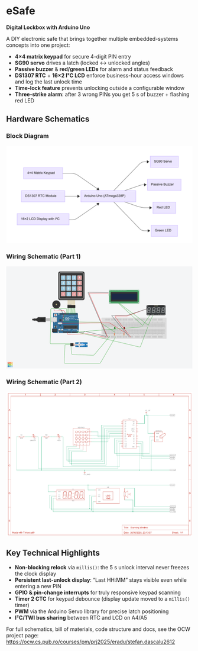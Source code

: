 # eSafe  
**Digital Lockbox with Arduino Uno**

A DIY electronic safe that brings together multiple embedded-systems concepts into one project:

- **4×4 matrix keypad** for secure 4-digit PIN entry  
- **SG90 servo** drives a latch (locked ↔ unlocked angles)  
- **Passive buzzer** & **red/green LEDs** for alarm and status feedback  
- **DS1307 RTC** + **16×2 I²C LCD** enforce business-hour access windows and log the last unlock time  
- **Time-lock feature** prevents unlocking outside a configurable window  
- **Three-strike alarm**: after 3 wrong PINs you get 5 s of buzzer + flashing red LED  

## Hardware Schematics

### Block Diagram
![Block Diagram](hardware/schema77.png)

### Wiring Schematic (Part 1)
![Wiring Schematic 1](hardware/schema33.png)

### Wiring Schematic (Part 2)
![Wiring Schematic 2](hardware/schema44.png)

## Key Technical Highlights  
- **Non-blocking relock** via `millis()`: the 5 s unlock interval never freezes the clock display  
- **Persistent last-unlock display**: “Last HH:MM” stays visible even while entering a new PIN  
- **GPIO & pin-change interrupts** for truly responsive keypad scanning  
- **Timer 2 CTC** for keypad debounce (display update moved to a `millis()` timer)  
- **PWM** via the Arduino Servo library for precise latch positioning  
- **I²C/TWI bus sharing** between RTC and LCD on A4/A5  

For full schematics, bill of materials, code structure and docs, see the OCW project page:  
<https://ocw.cs.pub.ro/courses/pm/prj2025/eradu/stefan.dascalu2612>
